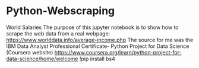 # Python-Webscraping
World Salaries The purpose of this jupyter notebook is to show how to scrape the web data from a real webpage:  https://www.worlddata.info/average-income.php  The source for me was the IBM Data Analyst Professional Certificate- Python Project for Data Science (Coursera website) https://www.coursera.org/learn/python-project-for-data-science/home/welcome  !pip install bs4

